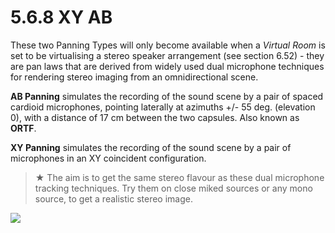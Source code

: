 # 5.6.8 XY AB

These two Panning Types will only become available when a _Virtual Room_ is set to
be virtualising a stereo speaker arrangement (see section 6.52) - they are pan laws
that are derived from widely used dual microphone techniques for rendering
stereo imaging from an omnidirectional scene.

**AB Panning** simulates the recording of the sound scene by a pair of spaced cardioid microphones, pointing laterally at azimuths +/- 55 deg. (elevation 0), with a
distance of 17 cm between the two capsules. Also known as **ORTF**.

**XY Panning** simulates the recording of the sound scene by a pair of microphones in an XY coincident configuration.


> ★ The aim is to get the same stereo flavour as these dual microphone
> tracking techniques. Try them on close miked sources or any mono
> source, to get a realistic stereo image.

![](../include/SpatRevolution_UserGuide_-066.jpg)


